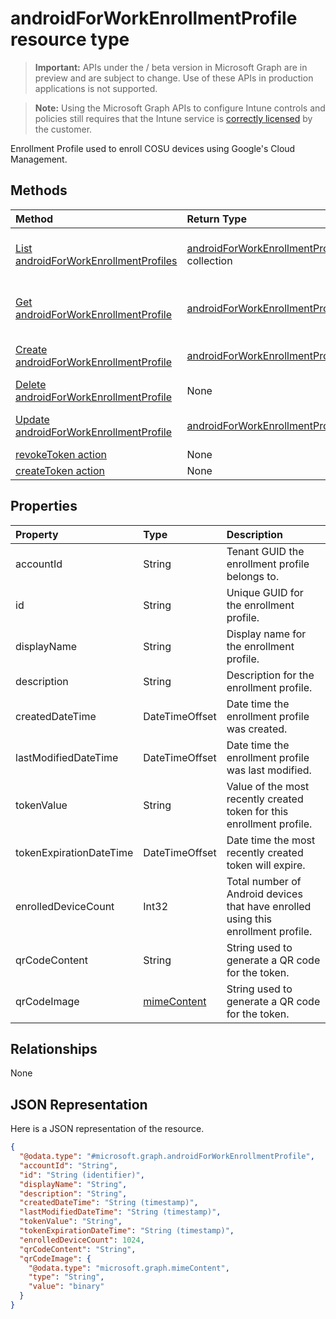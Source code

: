﻿# androidForWorkEnrollmentProfile resource type

> **Important:** APIs under the / beta version in Microsoft Graph are in preview and are subject to change. Use of these APIs in production applications is not supported.

> **Note:** Using the Microsoft Graph APIs to configure Intune controls and policies still requires that the Intune service is [correctly licensed](https://go.microsoft.com/fwlink/?linkid=839381) by the customer.

Enrollment Profile used to enroll COSU devices using Google's Cloud Management.
## Methods
|Method|Return Type|Description|
|:---|:---|:---|
|[List androidForWorkEnrollmentProfiles](../api/intune_androidforwork_androidforworkenrollmentprofile_list.md)|[androidForWorkEnrollmentProfile](../resources/intune_androidforwork_androidforworkenrollmentprofile.md) collection|List properties and relationships of the [androidForWorkEnrollmentProfile](../resources/intune_androidforwork_androidforworkenrollmentprofile.md) objects.|
|[Get androidForWorkEnrollmentProfile](../api/intune_androidforwork_androidforworkenrollmentprofile_get.md)|[androidForWorkEnrollmentProfile](../resources/intune_androidforwork_androidforworkenrollmentprofile.md)|Read properties and relationships of the [androidForWorkEnrollmentProfile](../resources/intune_androidforwork_androidforworkenrollmentprofile.md) object.|
|[Create androidForWorkEnrollmentProfile](../api/intune_androidforwork_androidforworkenrollmentprofile_create.md)|[androidForWorkEnrollmentProfile](../resources/intune_androidforwork_androidforworkenrollmentprofile.md)|Create a new [androidForWorkEnrollmentProfile](../resources/intune_androidforwork_androidforworkenrollmentprofile.md) object.|
|[Delete androidForWorkEnrollmentProfile](../api/intune_androidforwork_androidforworkenrollmentprofile_delete.md)|None|Deletes a [androidForWorkEnrollmentProfile](../resources/intune_androidforwork_androidforworkenrollmentprofile.md).|
|[Update androidForWorkEnrollmentProfile](../api/intune_androidforwork_androidforworkenrollmentprofile_update.md)|[androidForWorkEnrollmentProfile](../resources/intune_androidforwork_androidforworkenrollmentprofile.md)|Update the properties of a [androidForWorkEnrollmentProfile](../resources/intune_androidforwork_androidforworkenrollmentprofile.md) object.|
|[revokeToken action](../api/intune_androidforwork_androidforworkenrollmentprofile_revoketoken.md)|None|Not yet documented|
|[createToken action](../api/intune_androidforwork_androidforworkenrollmentprofile_createtoken.md)|None|Not yet documented|

## Properties
|Property|Type|Description|
|:---|:---|:---|
|accountId|String|Tenant GUID the enrollment profile belongs to.|
|id|String|Unique GUID for the enrollment profile.|
|displayName|String|Display name for the enrollment profile.|
|description|String|Description for the enrollment profile.|
|createdDateTime|DateTimeOffset|Date time the enrollment profile was created.|
|lastModifiedDateTime|DateTimeOffset|Date time the enrollment profile was last modified.|
|tokenValue|String|Value of the most recently created token for this enrollment profile.|
|tokenExpirationDateTime|DateTimeOffset|Date time the most recently created token will expire.|
|enrolledDeviceCount|Int32|Total number of Android devices that have enrolled using this enrollment profile.|
|qrCodeContent|String|String used to generate a QR code for the token.|
|qrCodeImage|[mimeContent](../resources/intune_androidforwork_mimecontent.md)|String used to generate a QR code for the token.|

## Relationships
None
## JSON Representation
Here is a JSON representation of the resource.
<!-- {
  "blockType": "resource",
  "keyProperty": "id",
  "@odata.type": "microsoft.graph.androidForWorkEnrollmentProfile"
}
-->
``` json
{
  "@odata.type": "#microsoft.graph.androidForWorkEnrollmentProfile",
  "accountId": "String",
  "id": "String (identifier)",
  "displayName": "String",
  "description": "String",
  "createdDateTime": "String (timestamp)",
  "lastModifiedDateTime": "String (timestamp)",
  "tokenValue": "String",
  "tokenExpirationDateTime": "String (timestamp)",
  "enrolledDeviceCount": 1024,
  "qrCodeContent": "String",
  "qrCodeImage": {
    "@odata.type": "microsoft.graph.mimeContent",
    "type": "String",
    "value": "binary"
  }
}
```



